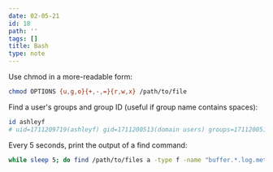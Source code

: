```yaml
---
date: 02-05-21
id: 18
path: ''
tags: []
title: Bash
type: note
---
```


Use chmod in a more-readable form:

```bash
chmod OPTIONS {u,g,o}{+,-,=}{r,w,x} /path/to/file
```

Find a user's groups and group ID (useful if group name contains spaces):

```bash
id ashleyf
# uid=1711209719(ashleyf) gid=1711200513(domain users) groups=1711200513(domain users),998(docker)
```

Every 5 seconds, print the output of a find command:

```bash
while sleep 5; do find /path/to/files a -type f -name "buffer.*.log.meta" | wc -l; done
```